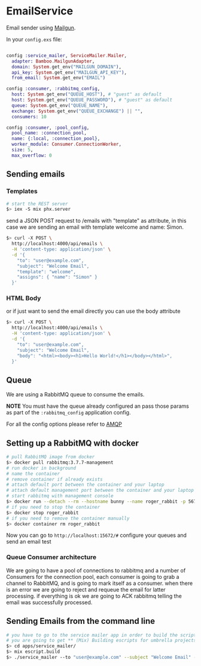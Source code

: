 # EmailService

Email sender using [Mailgun](https://www.mailgun.com/).

In your `config.exs` file:

```elixir

config :service_mailer, ServiceMailer.Mailer,
  adapter: Bamboo.MailgunAdapter,
  domain: System.get_env("MAILGUN_DOMAIN"),
  api_key: System.get_env("MAILGUN_API_KEY"),
  from_email: System.get_env("EMAIL")

config :consumer, :rabbitmq_config,
  host: System.get_env("QUEUE_HOST"), # "guest" as default
  host: System.get_env("QUEUE_PASSWORD"), # "guest" as default
  queue: System.get_env("QUEUE_NAME"),
  exchange: System.get_env("QUEUE_EXCHANGE") || "",
  consumers: 10

config :consumer, :pool_config,
  pool_name: :connection_pool,
  name: {:local, :connection_pool},
  worker_module: Consumer.ConnectionWorker,
  size: 5,
  max_overflow: 0
```

## Sending emails

### Templates

```sh
# start the REST server
$> iex -S mix phx.server
```

send a JSON POST request to /emails with "template" as attribute, in this case
we are sending an email with template welcome and name: Simon.

```sh
$> curl -X POST \
  http://localhost:4000/api/emails \
  -H 'content-type: application/json' \
  -d '{
    "to": "user@example.com",
    "subject": "Welcome Email",
    "template": "welcome",
    "assigns": { "name": "Simon" }
  }'
```

### HTML Body
or if just want to send the email directly you can use the body attribute

```sh
$> curl -X POST \
  http://localhost:4000/api/emails \
  -H 'content-type: application/json' \
  -d '{
    "to": "user@example.com",
    "subject": "Welcome Email",
    "body": "<html><body><h1>Hello World!</h1></body></html>",
  }'
```

## Queue

We are using a RabbitMQ queue to consume the emails.

**NOTE** You must have the queue already configured an pass those params as part of the
`:rabbitmq_config` application config.

For all the config options please refer to [AMQP](https://github.com/pma/amqp)

## Setting up a RabbitMQ with docker

```bash
# pull RabbitMQ image from docker
$> docker pull rabbitmq:3.7.7-management
# run docker in background
# name the container
# remove container if already exists
# attach default port between the container and your laptop
# attach default management port between the container and your laptop
# start rabbitmq with management console
$> docker run --detach --rm --hostname bunny --name roger_rabbit -p 5672:5672 -p 15672:15672 rabbitmq:3.7.7-management
# if you need to stop the container
$> docker stop roger_rabbit
# if you need to remove the container manually
$> docker container rm roger_rabbit
```

Now you can go to `http://localhost:15672/#` configure your queues and send an email test

### Queue Consumer architecture

We are going to have a pool of connections to rabbitmq and a number of Consumers
for the connection pool, each consumer is going to grab a channel to RabbitMQ, and
is going to mark itself as a consumer. when there is an error we are going to reject
and requeue the email for latter processing. if everything is ok we are going to
ACK rabbitmq telling the email was successfully processed.

## Sending Emails from the command line

```sh
# you have to go to the service mailer app in order to build the script, if not
# you are going to get ** (Mix) Building escripts for umbrella projects is unsupported
$> cd apps/service_mailer/
$> mix escript.build
$> ./service_mailer --to "user@example.com" --subject "Welcome Email" --template "welcome" --assigns "name::Simon,username::fakeuser"
